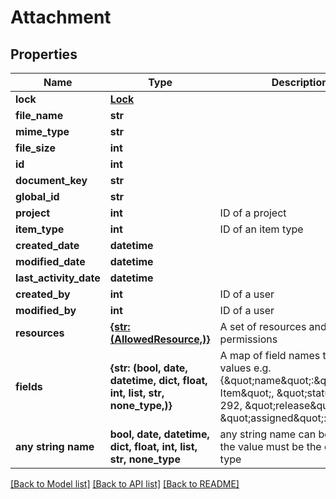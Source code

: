 # Attachment


## Properties
Name | Type | Description | Notes
------------ | ------------- | ------------- | -------------
**lock** | [**Lock**](Lock.md) |  | 
**file_name** | **str** |  | 
**mime_type** | **str** |  | 
**file_size** | **int** |  | 
**id** | **int** |  | 
**document_key** | **str** |  | 
**global_id** | **str** |  | 
**project** | **int** | ID of a project | 
**item_type** | **int** | ID of an item type | 
**created_date** | **datetime** |  | 
**modified_date** | **datetime** |  | 
**last_activity_date** | **datetime** |  | 
**created_by** | **int** | ID of a user | 
**modified_by** | **int** | ID of a user | 
**resources** | [**{str: (AllowedResource,)}**](AllowedResource.md) | A set of resources and allowed permissions | 
**fields** | **{str: (bool, date, datetime, dict, float, int, list, str, none_type,)}** | A map of field names to field values e.g. {\&quot;name\&quot;:\&quot;Sample Item\&quot;, \&quot;status\&quot;: 292, \&quot;release\&quot;: 2, \&quot;assigned\&quot;: 23} | 
**any string name** | **bool, date, datetime, dict, float, int, list, str, none_type** | any string name can be used but the value must be the correct type | [optional]

[[Back to Model list]](../README.md#documentation-for-models) [[Back to API list]](../README.md#documentation-for-api-endpoints) [[Back to README]](../README.md)


